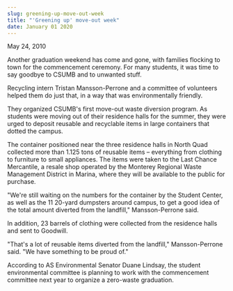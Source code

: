```yaml
---
slug: greening-up-move-out-week
title: "'Greening up' move-out week"
date: January 01 2020
---
```


 
<p>May 24, 2010</p>
<p>
  Another graduation weekend has come and gone, with families flocking to town
  for the commencement ceremony. For many students, it was time to say goodbye
  to CSUMB and to unwanted stuff.
</p>
<p>
  Recycling intern Tristan Mansson-Perrone and a committee of volunteers helped
  them do just that, in a way that was environmentally friendly.
</p>
<p>
  They organized CSUMB's first move-out waste diversion program. As students
  were moving out of their residence halls for the summer, they were urged to
  deposit reusable and recyclable items in large containers that dotted the
  campus.
</p>
<p>
  The container positioned near the three residence halls in North Quad
  collected more than 1.125 tons of reusable items – everything from clothing to
  furniture to small appliances. The items were taken to the Last Chance
  Mercantile, a resale shop operated by the Monterey Regional Waste Management
  District in Marina, where they will be available to the public for purchase.
</p>
<p>
  "We're still waiting on the numbers for the container by the Student Center,
  as well as the 11 20-yard dumpsters around campus, to get a good idea of the
  total amount diverted from the landfill," Mansson-Perrone said.
</p>
<p>
  In addition, 23 barrels of clothing were collected from the residence halls
  and sent to Goodwill.
</p>
<p>
  "That's a lot of reusable items diverted from the landfill," Mansson-Perrone
  said. "We have something to be proud of."
</p>
<p>
  According to AS Environmental Senator Duane Lindsay, the student environmental
  committee is planning to work with the commencement committee next year to
  organize a zero-waste graduation.
</p>
<p></p>
<p></p>
<p></p>
 
